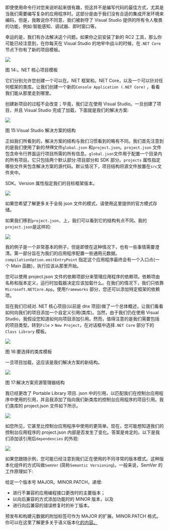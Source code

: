 即使使用命令行对您来说听起来很有趣，但这并不是编写代码的最佳方式，尤其是当我们需要编写复杂的应用程序时。这部分是由于我们没有合适的集成开发环境来编码，但是，我敢说你不同意，我们被剥夺了 Visual Studio 提供的所有令人敬畏的功能，例如:智能感知、调试器、即时窗口等。

幸运的是，我们有办法解决这个问题。如果你之前安装了新的 RC2 工具，那么你可能已经注意到，在你每天在 Visual Studio 的地牢中战斗的时候，在`.NET Core`节点下你有了新的项目模板。

![](../images/00022.jpeg)

图 14:。NET 核心项目模板

它们分别允许您创建一个可以在。NET 框架和。NET Core，以及一个可以针对任何框架的类库。让我们创建一个新的`Console Application (.NET Core)` ，看看我们能从那里走到哪里。

创建新项目的过程不会改变；毕竟，我们正在使用 Visual Studio。一旦创建了项目，并且 Visual Studio 完成了加载，下面就是我们的解决方案:

![](../images/00023.jpeg)

图 15:Visual Studio 解决方案的结构

正如我们所看到的，解决方案的结构与我们习惯看到的略有不同。我们首先注意到的是我们使用了新的*特殊*文件`global.json` 和`project.json`。`project.json` 文件包含命令行界面运行项目所需的所有信息。`global.json`文件用于配置一个目录内的所有项目。它只包括两个默认部分:项目部分和 SDK 部分。``projects`` 属性指定哪些文件夹包含解决方案的源代码。默认情况下，项目结构将源文件放置在`src`文件夹中。

SDK。Version 属性指定我们的目标框架版本。

![](../images/00024.jpeg)

如果您希望了解更多关于全局 json 文件的模式，请使用这里提供的官方模式存储。

如果我们移到`project.json, `上，我们可以看到它的结构有点不同。我的`project.json`是这样的:

![](../images/00025.jpeg)

我的例子是一个非常基本的例子，但是即使在这种情况下，也有一些事情需要澄清。第一部分旨在为我们的应用程序配置一些通用元数据。``compilationOption.emitEntryPoint`` 指定这个应用程序最终会有一个入口点(一个 Main 函数)，执行应该从那里开始。

您可以使用 project.json 文件的依赖项部分来管理应用程序的依赖项。依赖项由名称和版本定义，运行时加载器决定应该加载什么。在我们的情况下，我们只依靠`Microsoft.NETCore.App`。使用`frameworks` 部分，您还可以添加特定框架的依赖项。

现在我们已经对. NET 核心项目(以前是 dnx 项目)做了一个总体概述，让我们看看如何向我们的项目添加一个自定义引用(类库)。当然，由于我们仍在使用 Visual Studio，我假设您知道如何向项目添加引用。然而，值得注意的是我们需要包括的项目类型。转到`File` > `New Project`，在对话框中选择`.NET Core` 部分下的`Class Library` 模板。

![](../images/00026.jpeg)

图 16:要选择的类库模板

一旦项目加载，这应该是我们解决方案的新结构。

![](../images/00027.jpeg)

图 17:解决方案资源管理器结构

我已经更改了 Portable Library 项目. json 中的引用，以匹配我们在控制台应用程序中使用的引用，并且我添加了指向我们新类库的控制台应用程序的项目引用。我们类库的 project.json 文件如下所示。

![](../images/00028.jpeg)

如您所见，它甚至比控制台应用程序中使用的更简单。现在，您可能想知道我们的控制台应用程序的 project.json 内部是否发生了变化。答案是肯定的。以下是我们添加该引用后`dependencies` 的外观:

![](../images/00029.jpeg)

如果您跟随示例，您可能已经注意到我们正在使用的不同寻常的版本模式。这种版本化组件的方式叫做`SemVer` (简称`Semantic Versioning`)。一般来说，SemVer 的工作原理如下:

给定一个版本号 MAJOR。MINOR.PATCH，递增:

*   进行不兼容的应用编程接口更改时的主要版本；
*   以向后兼容的方式添加功能时的 MINOR 版本，以及
*   进行向后兼容的错误修复时的补丁版本。

预发布和构建元数据的附加标签可作为 MAJOR 的扩展。MINOR.PATCH 格式。你可以在这里了解更多关于语义版本化[的内容。](http://semver.org/)